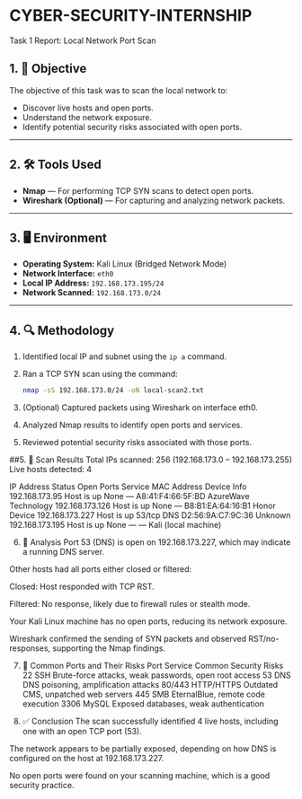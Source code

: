 # CYBER-SECURITY-INTERNSHIP
Task 1 Report: Local Network Port Scan
## 1. 🎯 Objective

The objective of this task was to scan the local network to:
- Discover live hosts and open ports.
- Understand the network exposure.
- Identify potential security risks associated with open ports.

---

## 2. 🛠️ Tools Used

- **Nmap** — For performing TCP SYN scans to detect open ports.
- **Wireshark (Optional)** — For capturing and analyzing network packets.

---

## 3. 🖥️ Environment

- **Operating System:** Kali Linux (Bridged Network Mode)
- **Network Interface:** `eth0`
- **Local IP Address:** `192.168.173.195/24`
- **Network Scanned:** `192.168.173.0/24`

---

## 4. 🔍 Methodology

1. Identified local IP and subnet using the `ip a` command.
2. Ran a TCP SYN scan using the command:
   ```bash
   nmap -sS 192.168.173.0/24 -oN local-scan2.txt
3. (Optional) Captured packets using Wireshark on interface eth0.

4. Analyzed Nmap results to identify open ports and services.

5. Reviewed potential security risks associated with those ports.



##5. 📄 Scan Results
Total IPs scanned: 256 (192.168.173.0 – 192.168.173.255)
Live hosts detected: 4

IP Address	Status	Open Ports	Service	MAC Address	Device Info
192.168.173.95	Host is up	None	—	A8:41:F4:66:5F:BD	AzureWave Technology
192.168.173.126	Host is up	None	—	B8:B1:EA:64:16:B1	Honor Device
192.168.173.227	Host is up	53/tcp	DNS	D2:56:9A:C7:9C:36	Unknown
192.168.173.195	Host is up	None	—	—	Kali (local machine)

6. 🔎 Analysis
Port 53 (DNS) is open on 192.168.173.227, which may indicate a running DNS server.

Other hosts had all ports either closed or filtered:

Closed: Host responded with TCP RST.

Filtered: No response, likely due to firewall rules or stealth mode.

Your Kali Linux machine has no open ports, reducing its network exposure.

Wireshark confirmed the sending of SYN packets and observed RST/no-responses, supporting the Nmap findings.

7. 🚨 Common Ports and Their Risks
Port	Service	Common Security Risks
22	SSH	Brute-force attacks, weak passwords, open root access
53	DNS	DNS poisoning, amplification attacks
80/443	HTTP/HTTPS	Outdated CMS, unpatched web servers
445	SMB	EternalBlue, remote code execution
3306	MySQL	Exposed databases, weak authentication

8. ✅ Conclusion
The scan successfully identified 4 live hosts, including one with an open TCP port (53).

The network appears to be partially exposed, depending on how DNS is configured on the host at 192.168.173.227.

No open ports were found on your scanning machine, which is a good security practice.



